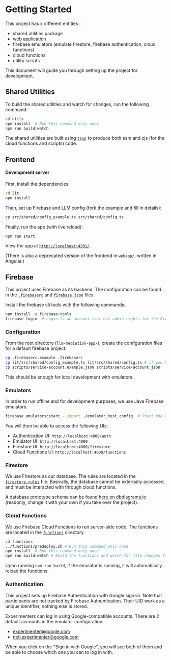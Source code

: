 # Getting Started

This project has x different entities :

- shared utilities package
- web application
- firebase emulators (emulate firestore, firebase authentication, cloud functions)
- cloud functions
- utility scripts

This document will guide you through setting up the project for development.

## Shared Utilities

To build the shared utilities and watch for changes, run the following command:

```bash
cd utils
npm install  # Run this command only once
npm run build:watch
```

The shared utilities are built using [`tsup`](https://tsup.egoist.dev) to produce both esm and cjs (for the cloud functions and scripts) code.

## Frontend

#### Development server

First, install the dependencies:

```bash
cd lit
npm install
```

Then, set up Firebase and LLM config (fork the example and fill in details):

```bash
cp src/shared/config_example.ts src/shared/config.ts
```

Finally, run the app (with live reload):

```bash
npm run start
```

View the app at [`http://localhost:4201/`](http://localhost:4201/).

(There is also a deprecated version of the frontend in `webapp/`,
written in Angular.)

## Firebase

This project uses Firebase as its backend. The configuration can be found in the [`.firebaserc`](./.firebaserc) and [`firebase.json`](./firebase.json) files.

Install the firebase cli tools with the following commands:

```bash
npm install -g firebase-tools
firebase login  # Login to an account that has admin rights for the Firebase project
```

### Configuration

From the root directory (`llm-mediation-app/`), create the configuration files for a default firebase project:

```bash
cp .firebaserc.example .firebaserc
cp lit/src/shared/config_example.ts lit/src/shared/config.ts # if you haven't already done this as part of frontend setup
cp scripts/service-account.example.json scripts/service-account.json
```

This should be enough for local development with emulators.

### Emulators

In order to run offline and for development purposes, we use Java Firebase emulators.

```bash
firebase emulators:start --import ./emulator_test_config  # Start the emulators and load the default Authentication configuration
```

You will then be able to access the following UIs:

- Authentication UI: `http://localhost:4000/auth`
- Emulator UI: `http://localhost:4000`
- Firestore UI: `http://localhost:4000/firestore`
- Cloud Functions UI: `http://localhost:4000/functions`

### Firestore

We use Firestore as our database. The rules are located in the [`firestore.rules`](./firestore.rules) file.
Basically, the database cannot be externally accessed, and must be interacted with through cloud functions.

A database prototype schema can be found [here on dbdiagrams.io](https://dbdiagram.io/d/Firebase-LLM-Mediation-660d473a03593b6b61123f24) (readonly, change it with your own if you take over the project).

### Cloud Functions

We use Firebase Cloud Functions to run server-side code. The functions are located in the [`functions`](./functions) directory.

```bash
cd functions
../functions/predeploy.sh # Run this command only once
npm install  # Run this command only once
npm run build:watch # Build the functions and watch for file changes for rebuilding
```

Upon running `npm run build`, if the emulator is running, it will automatically reload the functions.

### Authentication

This project sets up Firebase Authentication with Google sign-in.
Note that participants are not tracked by Firebase Authentication. Their UID work as a unique identifier, nothing else is stored.

Experimenters can log in using Google-compatible accounts. There are 2 default accounts in the emulator configuration:

- experimenter@google.com
- not-experimenter@google.com

When you click on the "Sign in with Google", you will see both of them and be able to choose which one you can to log in with.
